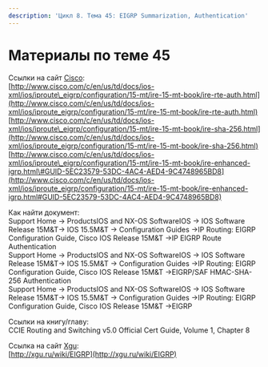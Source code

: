```yaml
---
description: 'Цикл 8. Тема 45: EIGRP Summarization, Authentication'
---
```


# Материалы по теме 45

Ссылки на сайт [Cisco](http://www.cisco.com/):  
[http://www.cisco.com/c/en/us/td/docs/ios-xml/ios/iproute\_eigrp/configuration/15-mt/ire-15-mt-book/ire-rte-auth.html](http://www.cisco.com/c/en/us/td/docs/ios-xml/ios/iproute_eigrp/configuration/15-mt/ire-15-mt-book/ire-rte-auth.html)  
[http://www.cisco.com/c/en/us/td/docs/ios-xml/ios/iproute\_eigrp/configuration/15-mt/ire-15-mt-book/ire-sha-256.html](http://www.cisco.com/c/en/us/td/docs/ios-xml/ios/iproute_eigrp/configuration/15-mt/ire-15-mt-book/ire-sha-256.html)  
[http://www.cisco.com/c/en/us/td/docs/ios-xml/ios/iproute\_eigrp/configuration/15-mt/ire-15-mt-book/ire-enhanced-igrp.html\#GUID-5EC23579-53DC-4AC4-AED4-9C4748965BD8](http://www.cisco.com/c/en/us/td/docs/ios-xml/ios/iproute_eigrp/configuration/15-mt/ire-15-mt-book/ire-enhanced-igrp.html#GUID-5EC23579-53DC-4AC4-AED4-9C4748965BD8)

Как найти документ:  
Support Home → ProductsIOS and NX-OS SoftwareIOS → IOS Software Release 15M&T→ IOS 15.5M&T → Configuration Guides →IP Routing: EIGRP Configuration Guide, Cisco IOS Release 15M&T →IP EIGRP Route Authentication  
Support Home → ProductsIOS and NX-OS SoftwareIOS → IOS Software Release 15M&T→ IOS 15.5M&T → Configuration Guides →IP Routing: EIGRP Configuration Guide, Cisco IOS Release 15M&T →EIGRP/SAF HMAC-SHA-256 Authentication  
Support Home → ProductsIOS and NX-OS SoftwareIOS → IOS Software Release 15M&T→ IOS 15.5M&T → Configuration Guides →IP Routing: EIGRP Configuration Guide, Cisco IOS Release 15M&T →EIGRP

Ссылки на книгу/главу:  
CCIE Routing and Switching v5.0 Official Cert Guide, Volume 1, Chapter 8

Ссылка на сайт [Xgu](http://www.cisco.com/):  
[http://xgu.ru/wiki/EIGRP](http://xgu.ru/wiki/EIGRP)

